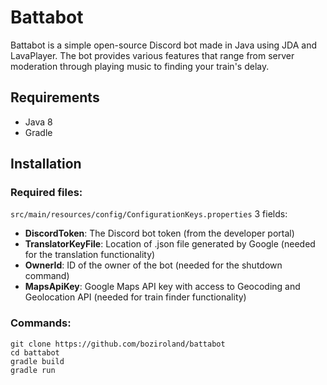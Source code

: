 # Battabot

Battabot is a simple open-source Discord bot made in Java using JDA and LavaPlayer. The bot provides various features that range from server moderation through playing music to finding your train's delay.


## Requirements

- Java 8
- Gradle

## Installation

### Required files:
`src/main/resources/config/ConfigurationKeys.properties` 3 fields:
- **DiscordToken**: The Discord bot token (from the developer portal)
- **TranslatorKeyFile**: Location of .json file generated by Google (needed for the translation functionality)
- **OwnerId**: ID of the owner of the bot (needed for the shutdown command)
- **MapsApiKey**: Google Maps API key with access to Geocoding and Geolocation API (needed for train finder functionality)

### Commands:
```  
git clone https://github.com/boziroland/battabot
cd battabot  
gradle build  
gradle run  
```
